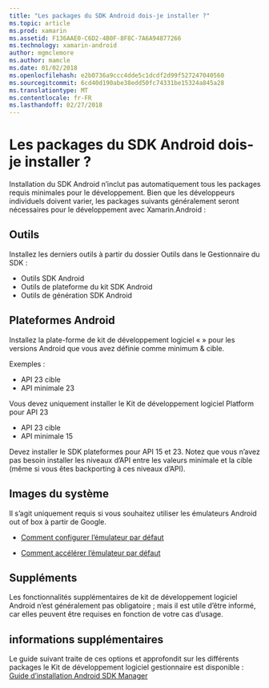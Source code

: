 ```yaml
---
title: "Les packages du SDK Android dois-je installer ?"
ms.topic: article
ms.prod: xamarin
ms.assetid: F136AAE0-C6D2-4B0F-8F8C-7A6A94877266
ms.technology: xamarin-android
author: mgmclemore
ms.author: mamcle
ms.date: 01/02/2018
ms.openlocfilehash: e2b0736a9ccc4dde5c1dcdf2d99f527247040560
ms.sourcegitcommit: 6cd40d190abe38edd50fc74331be15324a845a28
ms.translationtype: MT
ms.contentlocale: fr-FR
ms.lasthandoff: 02/27/2018
---
```

# <a name="which-android-sdk-packages-should-i-install"></a>Les packages du SDK Android dois-je installer ?

Installation du SDK Android n’inclut pas automatiquement tous les packages requis minimales pour le développement. Bien que les développeurs individuels doivent varier, les packages suivants généralement seront nécessaires pour le développement avec Xamarin.Android :

## <a name="tools"></a>Outils

Installez les derniers outils à partir du dossier Outils dans le Gestionnaire du SDK :

- Outils SDK Android
- Outils de plateforme du kit SDK Android
- Outils de génération SDK Android

## <a name="android-platforms"></a>Plateformes Android

Installez la plate-forme de kit de développement logiciel « » pour les versions Android que vous avez définie comme minimum & cible. 

Exemples :

- API 23 cible
- API minimale 23

Vous devez uniquement installer le Kit de développement logiciel Platform pour API 23

- API 23 cible
- API minimale 15

Devez installer le SDK plateformes pour API 15 et 23. Notez que vous n’avez pas besoin installer les niveaux d’API entre les valeurs minimale et la cible (même si vous êtes backporting à ces niveaux d’API).

## <a name="system-images"></a>Images du système
Il s’agit uniquement requis si vous souhaitez utiliser les émulateurs Android out of box à partir de Google. 

- [Comment configurer l’émulateur par défaut](~/android/get-started/installation/android-emulator/index.md)

- [Comment accélérer l’émulateur par défaut](~/android/get-started/installation/android-emulator/index.md)

## <a name="extras"></a>Suppléments
Les fonctionnalités supplémentaires de kit de développement logiciel Android n’est généralement pas obligatoire ; mais il est utile d’être informé, car elles peuvent être requises en fonction de votre cas d’usage.

## <a name="further-reading"></a>informations supplémentaires
Le guide suivant traite de ces options et approfondit sur les différents packages le Kit de développement logiciel gestionnaire est disponible : [Guide d’installation Android SDK Manager](http://www.themethodology.net/2015/02/android-sdk-manager-setup-for.html?m=1)

